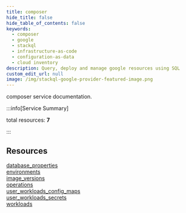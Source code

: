 ```yaml
---
title: composer
hide_title: false
hide_table_of_contents: false
keywords:
  - composer
  - google
  - stackql
  - infrastructure-as-code
  - configuration-as-data
  - cloud inventory
description: Query, deploy and manage google resources using SQL
custom_edit_url: null
image: /img/stackql-google-provider-featured-image.png
---
```


composer service documentation.

:::info[Service Summary]

total resources: __7__  

:::

## Resources
<div class="row">
<div class="providerDocColumn">
<a href="/services/composer/database_properties/">database_properties</a><br />
<a href="/services/composer/environments/">environments</a><br />
<a href="/services/composer/image_versions/">image_versions</a><br />
<a href="/services/composer/operations/">operations</a>
</div>
<div class="providerDocColumn">
<a href="/services/composer/user_workloads_config_maps/">user_workloads_config_maps</a><br />
<a href="/services/composer/user_workloads_secrets/">user_workloads_secrets</a><br />
<a href="/services/composer/workloads/">workloads</a>
</div>
</div>